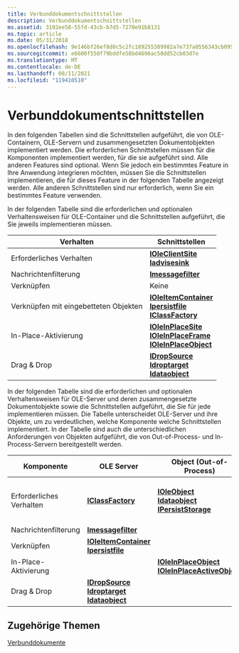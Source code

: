 ```yaml
---
title: Verbunddokumentschnittstellen
description: Verbunddokumentschnittstellen
ms.assetid: 3192ee58-55fd-43cb-b7d5-7270e91b8131
ms.topic: article
ms.date: 05/31/2018
ms.openlocfilehash: 9e146bf26ef8d0c5c2fc189255389982a7e737a0556343cb095217c55ff8d712
ms.sourcegitcommit: e6600f550f79bddfe58bd4696ac50dd52cb03d7e
ms.translationtype: MT
ms.contentlocale: de-DE
ms.lasthandoff: 08/11/2021
ms.locfileid: "119410510"
---
```

# <a name="compound-document-interfaces"></a>Verbunddokumentschnittstellen

In den folgenden Tabellen sind die Schnittstellen aufgeführt, die von OLE-Containern, OLE-Servern und zusammengesetzten Dokumentobjekten implementiert werden. Die erforderlichen Schnittstellen müssen für die Komponenten implementiert werden, für die sie aufgeführt sind. Alle anderen Features sind optional. Wenn Sie jedoch ein bestimmtes Feature in Ihre Anwendung integrieren möchten, müssen Sie die Schnittstellen implementieren, die für dieses Feature in der folgenden Tabelle angezeigt werden. Alle anderen Schnittstellen sind nur erforderlich, wenn Sie ein bestimmtes Feature verwenden.

In der folgenden Tabelle sind die erforderlichen und optionalen Verhaltensweisen für OLE-Container und die Schnittstellen aufgeführt, die Sie jeweils implementieren müssen.



| Verhalten                               | Schnittstellen                                                                                                                                                              |
|----------------------------------------|-------------------------------------------------------------------------------------------------------------------------------------------------------------------------|
| Erforderliches Verhalten<br/>          | [**IOleClientSite**](/windows/desktop/api/OleIdl/nn-oleidl-ioleclientsite)<br/> [**Iadvisesink**](/windows/desktop/api/ObjIdl/nn-objidl-iadvisesink)<br/>                                                                       |
| Nachrichtenfilterung<br/>           | [**Imessagefilter**](/windows/desktop/api/ObjIdl/nn-objidl-imessagefilter)<br/>                                                                                                                     |
| Verknüpfen<br/>                     | Keine<br/>                                                                                                                                                         |
| Verknüpfen mit eingebetteten Objekten<br/> | [**IOleItemContainer**](/windows/desktop/api/OleIdl/nn-oleidl-ioleitemcontainer)<br/> [**Ipersistfile**](/windows/desktop/api/ObjIdl/nn-objidl-ipersistfile)<br/> [**IClassFactory**](/windows/win32/api/unknwn/nn-unknwn-iclassfactory)<br/>             |
| In-Place-Aktivierung<br/>         | [**IOleInPlaceSite**](/windows/desktop/api/OleIdl/nn-oleidl-ioleinplacesite)<br/> [**IOleInPlaceFrame**](/windows/desktop/api/OleIdl/nn-oleidl-ioleinplaceframe)<br/> [**IOleInPlaceObject**](/windows/desktop/api/OleIdl/nn-oleidl-ioleinplaceobject)<br/> |
| Drag &amp; Drop<br/>               | [**IDropSource**](/windows/desktop/api/OleIdl/nn-oleidl-idropsource)<br/> [**Idroptarget**](/windows/desktop/api/OleIdl/nn-oleidl-idroptarget)<br/> [**Idataobject**](/windows/desktop/api/ObjIdl/nn-objidl-idataobject)<br/>                               |



 

In der folgenden Tabelle sind die erforderlichen und optionalen Verhaltensweisen für OLE-Server und deren zusammengesetzte Dokumentobjekte sowie die Schnittstellen aufgeführt, die Sie für jede implementieren müssen. Die Tabelle unterscheidet OLE-Server und ihre Objekte, um zu verdeutlichen, welche Komponente welche Schnittstellen implementiert. In der Tabelle sind auch die unterschiedlichen Anforderungen von Objekten aufgeführt, die von Out-of-Process- und In-Process-Servern bereitgestellt werden.



| Komponente                        | OLE Server                                                                                                                                | Object (Out-of-Process)                                                                                                                         | Object (In-Process)                                                                                                                                                                                                                         |
|--------------------------------|-------------------------------------------------------------------------------------------------------------------------------------------|-------------------------------------------------------------------------------------------------------------------------------------------------|---------------------------------------------------------------------------------------------------------------------------------------------------------------------------------------------------------------------------------------------|
| Erforderliches Verhalten             | [**IClassFactory**](/windows/win32/api/unknwn/nn-unknwn-iclassfactory)<br/>                                                                                         | [**IOleObject**](/windows/desktop/api/OleIdl/nn-oleidl-ioleobject)<br/> [**Idataobject**](/windows/desktop/api/ObjIdl/nn-objidl-idataobject)<br/> [**IPersistStorage**](/windows/desktop/api/ObjIdl/nn-objidl-ipersiststorage)<br/> | [**IOleObject**](/windows/desktop/api/OleIdl/nn-oleidl-ioleobject)<br/> [**Idataobject**](/windows/desktop/api/ObjIdl/nn-objidl-idataobject)<br/> [**IPersistStorage**](/windows/desktop/api/ObjIdl/nn-objidl-ipersiststorage)<br/> [**IViewObject2**](/windows/desktop/api/OleIdl/nn-oleidl-iviewobject2)<br/> [**IOleCache2**](/windows/desktop/api/OleIdl/nn-oleidl-iolecache2)<br/> |
| Nachrichtenfilterung<br/>   | [**Imessagefilter**](/windows/desktop/api/ObjIdl/nn-objidl-imessagefilter)<br/>                                                                                       |                                                                                                                                                 |                                                                                                                                                                                                                                             |
| Verknüpfen<br/>             | [**IOleItemContainer**](/windows/desktop/api/OleIdl/nn-oleidl-ioleitemcontainer)<br/> [**Ipersistfile**](/windows/desktop/api/ObjIdl/nn-objidl-ipersistfile)<br/>                                 |                                                                                                                                                 | [**IOleLink**](/windows/desktop/api/OleIdl/nn-oleidl-iolelink)<br/> [**IExternalConnection**](/windows/win32/api/objidlbase/nn-objidlbase-iexternalconnection)<br/>                                                                                                                                       |
| In-Place-Aktivierung<br/> |                                                                                                                                           | [**IOleInPlaceObject**](/windows/desktop/api/OleIdl/nn-oleidl-ioleinplaceobject)<br/> [**IOleInPlaceActiveObject**](/windows/desktop/api/OleIdl/nn-oleidl-ioleinplaceactiveobject)<br/>                 | [**IOleInPlaceObject**](/windows/desktop/api/OleIdl/nn-oleidl-ioleinplaceobject)<br/> [**IOleInPlaceActiveObject**](/windows/desktop/api/OleIdl/nn-oleidl-ioleinplaceactiveobject)<br/>                                                                                                             |
| Drag &amp; Drop<br/>       | [**IDropSource**](/windows/desktop/api/OleIdl/nn-oleidl-idropsource)<br/> [**Idroptarget**](/windows/desktop/api/OleIdl/nn-oleidl-idroptarget)<br/> [**Idataobject**](/windows/desktop/api/ObjIdl/nn-objidl-idataobject)<br/> |                                                                                                                                                 |                                                                                                                                                                                                                                             |



 

## <a name="related-topics"></a>Zugehörige Themen

<dl> <dt>

[Verbunddokumente](compound-documents.md)
</dt> </dl>

 

